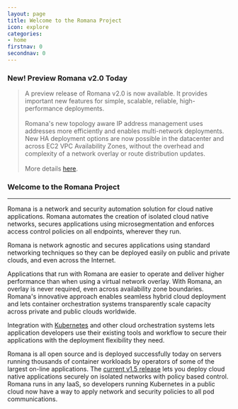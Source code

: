 ```yaml
---
layout: page
title: Welcome to the Romana Project
icon: explore
categories:
- home
firstnav: 0
secondnav: 0
---
```

### New! Preview Romana v2.0 Today
> A preview release of Romana v2.0 is now available. It provides important new features for simple, scalable, reliable, high-performance deployments.
<br><br>
Romana's new topology aware IP address management uses addresses more efficiently and enables multi-network deployments. New HA deployment options are now possible in the datacenter and across EC2 VPC Availability Zones, without the overhead and complexity of a network overlay or route distribution updates.
<br><br>
More details [here](/blog/romana-v2-preview/). 

### Welcome to the Romana Project

---

Romana is a network and security automation solution for cloud native applications. Romana automates the creation of isolated cloud native networks, secures applications using microsegmentation and enforces access control policies on all endpoints, wherever they run.

Romana is network agnostic and secures applications using standard networking techniques so they can be deployed easily on public and private clouds, and even across the Internet.

Applications that run with Romana are easier to operate and deliver higher performance than when using a virtual network overlay. With Romana, an overlay is never required, even across availability zone boundaries. Romana's innovative approach enables seamless hybrid cloud deployment and lets container orchestration systems transparently scale capacity across private and public clouds worldwide.

Integration with [Kubernetes](http://kubernetes.io) and other cloud orchestration systems lets application developers use their existing tools and workflow to secure their applications with the deployment flexibility they need.

Romana is all open source and is deployed successfully today on servers running thousands of container workloads by operators of some of the largest on-line applications. The [current v1.5 release](/code/) lets you deploy cloud native applications securely on isolated networks with policy based control. Romana runs in any IaaS, so developers running Kubernetes in a public cloud now have a way to apply network and security policies to all pod communications.
